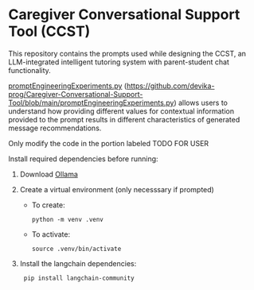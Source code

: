 # Caregiver Conversational Support Tool (CCST)
This repository contains the prompts used while designing the CCST, an LLM-integrated intelligent tutoring system with parent-student chat functionality.

[promptEngineeringExperiments.py](main/promptEngineeringExperiments.py)   (https://github.com/devika-prog/Caregiver-Conversational-Support-Tool/blob/main/promptEngineeringExperiments.py) allows users to understand how providing different values for contextual information provided to the prompt results in different characteristics of generated message recommendations.

Only modify the code in the portion labeled TODO FOR USER

Install required dependencies before running:
1. Download [Ollama]([docs/CONTRIBUTING.md](https://ollama.com/download/mac))
2. Create a virtual environment (only necesssary if prompted)
   
    - To create:
    
          python -m venv .venv
    - To activate:
    
          source .venv/bin/activate
   
3. Install the langchain dependencies:

        pip install langchain-community

